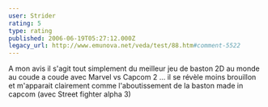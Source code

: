 ```yaml
---
user: Strider
rating: 5
type: rating
published: 2006-06-19T05:27:12.000Z
legacy_url: http://www.emunova.net/veda/test/88.htm#comment-5522
---
```

A mon avis il s'agit tout simplement du meilleur jeu de baston 2D au monde au coude a coude avec Marvel vs Capcom 2 ... il se révèle moins brouillon et m'apparait clairement comme l'aboutissement de la baston made in capcom (avec Street fighter alpha 3)